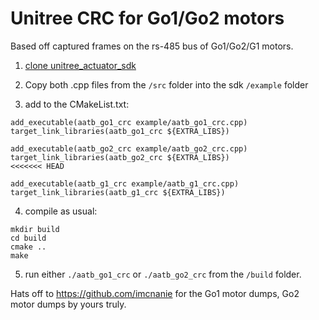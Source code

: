 # Unitree CRC for Go1/Go2 motors

Based off captured frames on the rs-485 bus of Go1/Go2/G1 motors.

1. [clone unitree_actuator_sdk ](https://github.com/unitreerobotics/unitree_actuator_sdk.git)

2. Copy both .cpp files from the `/src` folder into the sdk `/example` folder

3. add to the CMakeList.txt:

```
add_executable(aatb_go1_crc example/aatb_go1_crc.cpp)
target_link_libraries(aatb_go1_crc ${EXTRA_LIBS})

add_executable(aatb_go2_crc example/aatb_go2_crc.cpp)
target_link_libraries(aatb_go2_crc ${EXTRA_LIBS})
<<<<<<< HEAD

add_executable(aatb_g1_crc example/aatb_g1_crc.cpp)
target_link_libraries(aatb_g1_crc ${EXTRA_LIBS})
```

4. compile as usual:

```
mkdir build
cd build
cmake ..
make
```

5. run either `./aatb_go1_crc` or `./aatb_go2_crc` from the `/build` folder.

Hats off to https://github.com/imcnanie for the Go1 motor dumps, Go2 motor dumps by yours truly.
